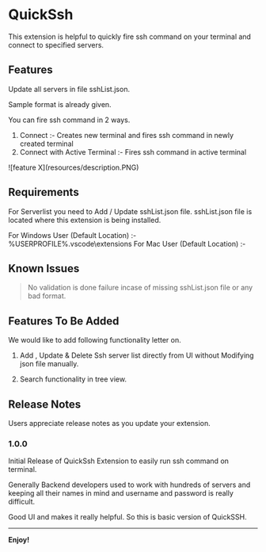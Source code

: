 # QuickSsh

This extension is helpful to quickly fire ssh command on your terminal and connect to specified servers.

## Features

Update all servers in file sshList.json.

Sample format is already given.

You can fire ssh command in 2 ways.

1) Connect :- Creates new terminal and fires ssh command in newly created terminal
2) Connect with Active Terminal :- Fires ssh command in active terminal

\!\[feature X\]\(resources/description.PNG\)

## Requirements

For Serverlist you need to Add / Update sshList.json file. sshList.json file is located where this extension is being installed.

For Windows User (Default Location) :- %USERPROFILE%\.vscode\extensions
For Mac User (Default Location) :-

## Known Issues

> No validation is done failure incase of missing sshList.json file or any bad format.

## Features To Be Added

We would like to add following functionality letter on.

1) Add , Update & Delete Ssh server list directly from UI without Modifying json file manually.

2) Search functionality in tree view.

## Release Notes

Users appreciate release notes as you update your extension.

### 1.0.0

Initial Release of QuickSsh Extension to easily run ssh command on terminal.

Generally Backend developers used to work with hundreds of servers and keeping all their names in mind and username and password is really difficult.

Good UI and makes it really helpful. So this is basic version of QuickSSH.

-----------------------------------------------------------------------------------------------------------

**Enjoy!**
